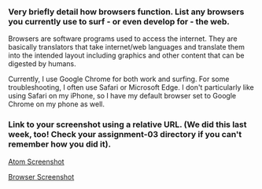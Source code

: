 ### Very briefly detail how browsers function. List any browsers you currently use to surf - or even develop for - the web.
Browsers are software programs used to access the internet. They are basically translators that take internet/web languages and translate them into the intended  layout including graphics and other content that can be digested by humans.

Currently, I use Google Chrome for both work and surfing. For some troubleshooting, I often use Safari or Microsoft Edge. I don't particularly like using Safari on my iPhone, so I have my default browser set to Google Chrome on my phone as well. 

### Link to your screenshot using a relative URL. (We did this last week, too! Check your assignment-03 directory if you can't remember how you did it).

[Atom Screenshot](./images/vukasin_mart341_assignment-04.1.png)

[Browser Screenshot](./images/vukasin_mart341_assignment-4.2.png)
